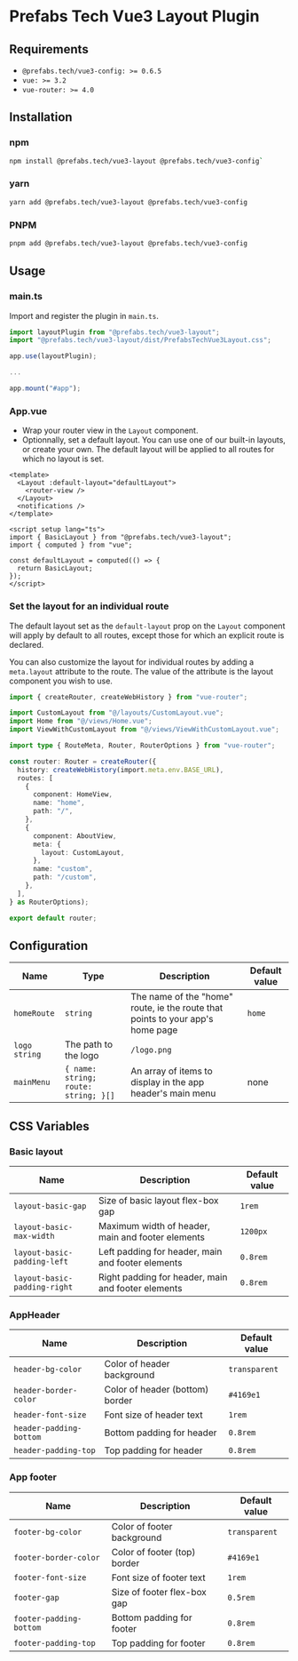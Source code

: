 # Prefabs Tech Vue3 Layout Plugin

## Requirements

* `@prefabs.tech/vue3-config: >= 0.6.5`
* `vue: >= 3.2`
* `vue-router: >= 4.0`

## Installation

### npm

```bash
npm install @prefabs.tech/vue3-layout @prefabs.tech/vue3-config`
```

### yarn

```bash
yarn add @prefabs.tech/vue3-layout @prefabs.tech/vue3-config
```

### PNPM

```bash
pnpm add @prefabs.tech/vue3-layout @prefabs.tech/vue3-config
```

## Usage

### main.ts

Import and register the plugin in `main.ts`.

```ts
import layoutPlugin from "@prefabs.tech/vue3-layout";
import "@prefabs.tech/vue3-layout/dist/PrefabsTechVue3Layout.css";

app.use(layoutPlugin);

...

app.mount("#app");
```

### App.vue

* Wrap your router view in the `Layout` component.
* Optionnally, set a default layout. You can use one of our built-in layouts, or create your own. The default layout will be applied to all routes for which no layout is set.

```vue
<template>
  <Layout :default-layout="defaultLayout">
    <router-view />
  </Layout>
  <notifications />
</template>

<script setup lang="ts">
import { BasicLayout } from "@prefabs.tech/vue3-layout";
import { computed } from "vue";

const defaultLayout = computed(() => {
  return BasicLayout;
});
</script>
```

### Set the layout for an individual route

The default layout set as the `default-layout` prop on the `Layout` component will apply by default to all routes, except those for which an explicit route is declared.

You can also customize the layout for individual routes by adding a `meta.layout` attribute to the route. The value of the attribute is the layout component you wish to use.

```ts
import { createRouter, createWebHistory } from "vue-router";

import CustomLayout from "@/layouts/CustomLayout.vue";
import Home from "@/views/Home.vue";
import ViewWithCustomLayout from "@/views/ViewWithCustomLayout.vue";

import type { RouteMeta, Router, RouterOptions } from "vue-router";

const router: Router = createRouter({
  history: createWebHistory(import.meta.env.BASE_URL),
  routes: [
    {
      component: HomeView,
      name: "home",
      path: "/",
    },
    {
      component: AboutView,
      meta: {
        layout: CustomLayout,
      },
      name: "custom",
      path: "/custom",
    },
  ],
} as RouterOptions);

export default router;
```

## Configuration

| Name | Type | Description | Default value |
|------|------|-------------|---------------|
| `homeRoute` | `string` | The name of the "home" route, ie the route that points to your app's home page | `home` |
| `logo` `string` | The path to the logo | `/logo.png` |
| `mainMenu` | `{ name: string; route: string; }[]` | An array of items to display in the app header's main menu | none |


## CSS Variables

### Basic layout

| Name | Description | Default value |
|-------|------------|---------------|
| `layout-basic-gap` | Size of basic layout flex-box gap | `1rem` |
| `layout-basic-max-width` | Maximum width of header, main and footer elements | `1200px` |
| `layout-basic-padding-left` | Left padding for header, main and footer elements | `0.8rem` |
| `layout-basic-padding-right` | Right padding for header, main and footer elements | `0.8rem` |

### AppHeader

| Name | Description | Default value |
|-------|------------|---------------|
| `header-bg-color` | Color of header background | `transparent` |
| `header-border-color` | Color of header (bottom) border | `#4169e1` |
| `header-font-size` | Font size of header text | `1rem` |
| `header-padding-bottom` | Bottom padding for header | `0.8rem` |
| `header-padding-top` | Top padding for header | `0.8rem` |

### App footer

| Name | Description | Default value |
|-------|------------|---------------|
| `footer-bg-color` | Color of footer background | `transparent` |
| `footer-border-color` | Color of footer (top) border | `#4169e1` |
| `footer-font-size` | Font size of footer text | `1rem` |
| `footer-gap` | Size of footer flex-box gap | `0.5rem` |
| `footer-padding-bottom` | Bottom padding for footer | `0.8rem` |
| `footer-padding-top` | Top padding for footer | `0.8rem` |
